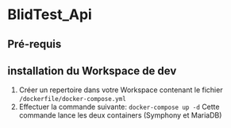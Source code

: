 # BlidTest_Api


## Pré-requis

## installation du Workspace de dev
1) Créer un repertoire dans votre Workspace contenant le fichier `/dockerfile/docker-compose.yml`
2) Effectuer la commande suivante: `docker-compose up -d`
Cette commande lance les deux containers (Symphony et MariaDB)

